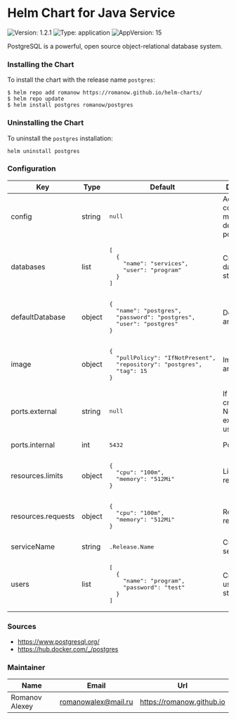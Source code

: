 # Helm Chart for Java Service

![Version: 1.2.1](https://img.shields.io/badge/Version-1.2.1-informational?style=flat-square) ![Type: application](https://img.shields.io/badge/Type-application-informational?style=flat-square) ![AppVersion: 15](https://img.shields.io/badge/AppVersion-15-informational?style=flat-square)

PostgreSQL is a powerful, open source object-relational database system.

### Installing the Chart

To install the chart with the release name `postgres`:

```shell
$ helm repo add romanow https://romanow.github.io/helm-charts/
$ helm repo update
$ helm install postgres romanow/postgres
```

### Uninstalling the Chart

To uninstall the `postgres` installation:

```shell
helm uninstall postgres
```

### Configuration

<table>
	<thead>
		<th>Key</th>
		<th>Type</th>
		<th>Default</th>
		<th>Description</th>
	</thead>
	<tbody>
		<tr>
			<td>config</td>
			<td>string</td>
			<td><pre lang="json">
null
</pre>
</td>
			<td>Additional config, merged with default into postgres.conf</td>
		</tr>
		<tr>
			<td>databases</td>
			<td>list</td>
			<td><pre lang="json">
[
  {
    "name": "services",
    "user": "program"
  }
]
</pre>
</td>
			<td>Created databases on startup</td>
		</tr>
		<tr>
			<td>defaultDatabase</td>
			<td>object</td>
			<td><pre lang="json">
{
  "name": "postgres",
  "password": "postgres",
  "user": "postgres"
}
</pre>
</td>
			<td>Default user and database</td>
		</tr>
		<tr>
			<td>image</td>
			<td>object</td>
			<td><pre lang="json">
{
  "pullPolicy": "IfNotPresent",
  "repository": "postgres",
  "tag": 15
}
</pre>
</td>
			<td>Image name and version</td>
		</tr>
		<tr>
			<td>ports.external</td>
			<td>string</td>
			<td><pre lang="json">
null
</pre>
</td>
			<td>If define, create NodePort for external usage</td>
		</tr>
		<tr>
			<td>ports.internal</td>
			<td>int</td>
			<td><pre lang="json">
5432
</pre>
</td>
			<td>Postgres port</td>
		</tr>
		<tr>
			<td>resources.limits</td>
			<td>object</td>
			<td><pre lang="json">
{
  "cpu": "100m",
  "memory": "512Mi"
}
</pre>
</td>
			<td>Limited resources</td>
		</tr>
		<tr>
			<td>resources.requests</td>
			<td>object</td>
			<td><pre lang="json">
{
  "cpu": "100m",
  "memory": "512Mi"
}
</pre>
</td>
			<td>Requested resources</td>
		</tr>
		<tr>
			<td>serviceName</td>
			<td>string</td>
			<td><pre lang="">
.Release.Name
</pre>
</td>
			<td>Custom service name</td>
		</tr>
		<tr>
			<td>users</td>
			<td>list</td>
			<td><pre lang="json">
[
  {
    "name": "program",
    "password": "test"
  }
]
</pre>
</td>
			<td>Created users on startup</td>
		</tr>
	</tbody>
</table>

### Sources

* <https://www.postgresql.org/>
* <https://hub.docker.com/_/postgres>

### Maintainer

| Name | Email | Url |
| ---- | ------ | --- |
| Romanov Alexey | <romanowalex@mail.ru> | <https://romanow.github.io> |
